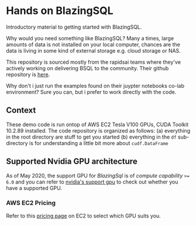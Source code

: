 # Hands on BlazingSQL

Introductory material to getting started with BlazingSQL.

Why would you need something like BlazingSQL? Many a times, large amounts of data is not installed
on your local computer, chances are the data is living in some kind of external storage e.g. cloud storage
or NAS.

This repository is sourced mostly from the rapidsai teams where they've actively working on delivering BSQL
to the community. Their github repository is [here](https://github.com/BlazingDB/blazingsql).

Why don't i just run the examples found on their juypter notebooks co-lab environment? Sure you can, but
i prefer to work directly with the code.

## Context

These demo code is run ontop of AWS EC2 Tesla V100 GPUs, CUDA Toolkit 10.2.89
installed. The code repository is organized as follows:
(a) everything in the root directory are stuff to get you started
(b) everything in the `df` sub-directory is for understanding a little bit more about `cudf.DataFrame`

## Supported Nvidia GPU architecture

As of May 2020, the support GPU for _BlazingSql_ is of _compute capability_ `>=
6.0` and you can refer to [nvidia's support gpu](https://developer.nvidia.com/cuda-gpus#compute)
to check out whether you have a supported GPU.

### AWS EC2 Pricing

Refer to this [pricing page](https://aws.amazon.com/ec2/pricing/on-demand/) on
EC2 to select which GPU suits you.


